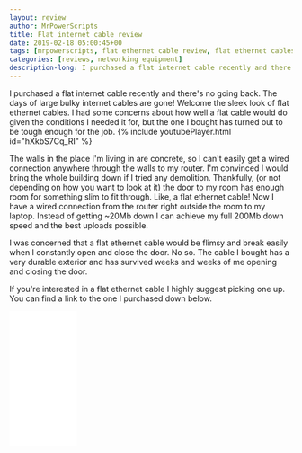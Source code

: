 ```yaml
---
layout: review
author: MrPowerScripts
title: Flat internet cable review
date: 2019-02-18 05:00:45+00
tags: [mrpowerscripts, flat ethernet cable review, flat ethernet cables are the best ethernet cables]
categories: [reviews, networking equipment]
description-long: I purchased a flat internet cable recently and there's no going back. The days of large bulky internet cables are gone! Welcome the sleek look of flat ethernet cables. I had some concerns about how well a flat cable would do given the conditions I needed it for, but the one I bought has turned out to be tough enough for the job.
---
```


I purchased a flat internet cable recently and there's no going back. The days of large bulky internet cables are gone! Welcome the sleek look of flat ethernet cables. I had some concerns about how well a flat cable would do given the conditions I needed it for, but the one I bought has turned out to be tough enough for the job. {% include youtubePlayer.html id="hXkbS7Cq_RI" %}

The walls in the place I'm living in are concrete, so I can't easily get a wired connection anywhere through the walls to my router. I'm convinced I would bring the whole building down if I tried any demolition. Thankfully, (or not depending on how you want to look at it) the door to my room has enough room for something slim to fit through. Like, a flat ethernet cable! Now I have a wired connection from the router right outside the room to my laptop. Instead of getting ~20Mb down I can achieve my full 200Mb down speed and the best uploads possible.

I was concerned that a flat ethernet cable would be flimsy and break easily when I constantly open and close the door. No so. The cable I bought has a very durable exterior and has survived weeks and weeks of me opening and closing the door.

If you're interested in a flat ethernet cable I highly suggest picking one up. You can find a link to the one I purchased down below.

<iframe style="width:120px;height:240px;" marginwidth="0" marginheight="0" scrolling="no" frameborder="0" src="//ws-na.amazon-adsystem.com/widgets/q?ServiceVersion=20070822&OneJS=1&Operation=GetAdHtml&MarketPlace=US&source=ss&ref=as_ss_li_til&ad_type=product_link&tracking_id=mrpowerscript-20&language=en_US&marketplace=amazon&region=US&placement=B00WD017GQ&asins=B00WD017GQ&linkId=557b4f7d77248b4cd34d4425baaa8995&show_border=true&link_opens_in_new_window=false"></iframe>